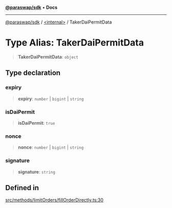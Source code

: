 [**@paraswap/sdk**](../../README.md) • **Docs**

***

[@paraswap/sdk](../../globals.md) / [\<internal\>](../README.md) / TakerDaiPermitData

# Type Alias: TakerDaiPermitData

> **TakerDaiPermitData**: `object`

## Type declaration

### expiry

> **expiry**: `number` \| `bigint` \| `string`

### isDaiPermit

> **isDaiPermit**: `true`

### nonce

> **nonce**: `number` \| `bigint` \| `string`

### signature

> **signature**: `string`

## Defined in

[src/methods/limitOrders/fillOrderDirectly.ts:30](https://github.com/paraswap/paraswap-sdk/blob/master/src/methods/limitOrders/fillOrderDirectly.ts#L30)
